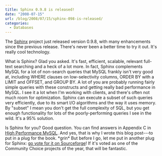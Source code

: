 ```yaml
---
title: Sphinx 0.9.8 is released!
date: "2008-07-15"
url: /blog/2008/07/15/sphinx-098-is-released/
categories:
  - Databases
---
```

The [Sphinx](http://www.sphinxsearch.com/) project just released version 0.9.8, with many enhancements since the previous release. There's never been a better time to try it out. It's really cool technology.

What is Sphinx? Glad you asked. It's fast, efficient, scalable, relevant full-text searching and a heck of a lot more. In fact, Sphinx complements MySQL for a lot of non-search queries that MySQL frankly isn't very good at, including WHERE clauses on low-selectivity columns, ORDER BY with a LIMIT and OFFSET, and GROUP BY. A lot of you are probably running fairly simple queries with these constructs and getting really bad performance in MySQL. I see it a lot when I'm working with clients, and there's often not much room for optimization. Sphinx can execute a subset of such queries very efficiently, due to its smart I/O algorithms and the way it uses memory. By "subset" I mean you don't get the full complexity of SQL, but you get enough functionality for lots of the poorly-performing queries I see in the wild. It's a 95% solution.

Is Sphinx for you? Good question. You can find answers in Appendix C in [High Performance MySQL](http://highperfmysql.com/). And yes, that is why I wrote this blog post---to put in a plug for the book. \*grin\* But before I go, let me put in another plug for Sphinx: [go vote for it on Sourceforge](http://sourceforge.net/awards/cca/?project_name=Sphinx&project_url=http%3A//www.sphinxsearch.com/)! If it's voted as one of the Community Choice projects of the year, that will be fantastic.

